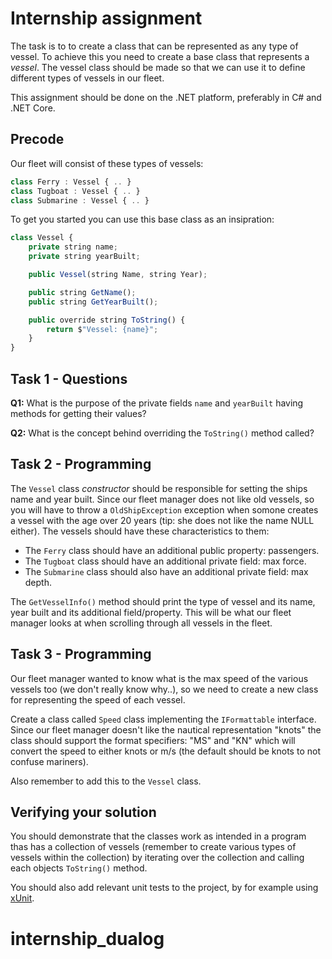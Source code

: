 # Internship assignment

The task is to to create a class that can be represented as any type of vessel. To achieve this you need to create a base class that represents a *vessel*. The vessel class should be made so that we can use it to define different types of vessels in our fleet.

This assignment should be done on the .NET platform, preferably in C# and .NET Core.

## Precode

Our fleet will consist of these types of vessels:

```Typescript
class Ferry : Vessel { .. }
class Tugboat : Vessel { .. }
class Submarine : Vessel { .. }
```

To get you started you can use this base class as an insipration:

```Typescript
class Vessel {
    private string name;
    private string yearBuilt;

    public Vessel(string Name, string Year);

    public string GetName();
    public string GetYearBuilt();

    public override string ToString() {
        return $"Vessel: {name}";
    }
}
```

## Task 1 - Questions

__Q1:__ What is the purpose of the private fields `name` and `yearBuilt` having methods for getting their values?

__Q2:__ What is the concept behind overriding the `ToString()` method called?

## Task 2 - Programming

The `Vessel` class _constructor_ should be responsible for setting the ships name and year built. Since our fleet manager does not like old vessels, so you will have to throw a `OldShipException` exception when somone creates a vessel with the age over 20 years (tip: she does not like the name NULL either).
The vessels should have these characteristics to them:

* The `Ferry` class should have an additional public property: passengers.
* The `Tugboat` class should have an additional private field: max force.
* The `Submarine` class should also have an additional private field: max depth.

The `GetVesselInfo()` method should print the type of vessel and its name, year built and its additional field/property. This will be what our fleet manager looks at when scrolling through all vessels in the fleet.

## Task 3 - Programming

Our fleet manager wanted to know what is the max speed of the various vessels too (we don't really know why..), so we need to create a new class for representing the speed of each vessel.

Create a class called `Speed` class implementing the `IFormattable` interface. Since our fleet manager doesn't like the nautical representation "knots" the class should support the format specifiers: "MS" and "KN" which will convert the speed to either knots or m/s (the default should be knots to not confuse mariners). 

Also remember to add this to the `Vessel` class.

## Verifying your solution

You should demonstrate that the classes work as intended in a program thas has a collection of vessels (remember to create various types of vessels within the collection) by iterating over the collection and calling each objects `ToString()` method.

You should also add relevant unit tests to the project, by for example using [xUnit](https://xunit.github.io/docs/getting-started-dotnet-core).
# internship_dualog
